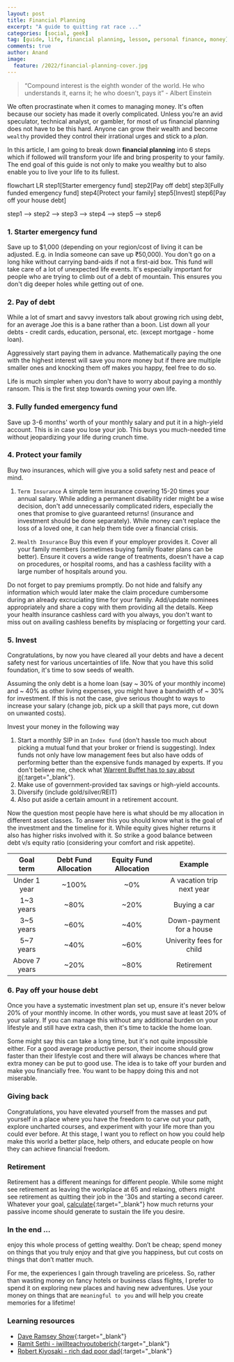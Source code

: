 ```yaml
---
layout: post
title: Financial Planning
excerpt: "A guide to quitting rat race ..."
categories: [social, geek]
tag: [guide, life, financial planning, lesson, personal finance, money]
comments: true
author: Anand
image:
  feature: /2022/financial-planning-cover.jpg
---
```


> “Compound interest is the eighth wonder of the world. He who understands it, earns it; he who doesn't, pays it” - Albert Einstein

We often procrastinate when it comes to managing money. It's often because our society has made it overly complicated. Unless you're an avid speculator, technical analyst, or gambler, for most of us financial planning does not have to be this hard. Anyone can grow their wealth and become `wealthy` provided they control their irrational urges and stick to a *plan*.

In this article, I am going to break down __financial planning__ into 6 steps which if followed will transform your life and bring prosperity to your family. The end goal of this guide is not only to make you wealthy but to also enable you to live your life to its fullest.

<div class="mermaid">
flowchart LR
  step1[Starter emergency fund]
  step2[Pay off debt]
  step3[Fully funded emergency fund]
  step4[Protect your family]
  step5[Invest]
  step6[Pay off your house debt]

  step1 --> step2 --> step3 --> step4 --> step5 --> step6
</div>

### 1. Starter emergency fund

Save up to $1,000 (depending on your region/cost of living it can be adjusted. E.g. in India someone can save up ₹50,000). You don't go on a long hike without carrying band-aids if not a first-aid box. This fund will take care of a lot of unexpected life events. It's especially important for people who are trying to climb out of a debt of mountain. This ensures you don't dig deeper holes while getting out of one.

### 2. Pay of debt

While a lot of smart and savvy investors talk about growing rich using debt, for an average Joe this is a bane rather than a boon. List down all your debts - credit cards, education, personal, etc. (except mortgage - home loan).

Aggressively start paying them in advance. Mathematically paying the one with the highest interest will save you more money but if there are multiple smaller ones and knocking them off makes you happy, feel free to do so.

Life is much simpler when you don't have to worry about paying a monthly ransom. This is the first step towards owning your own life.


### 3. Fully funded emergency fund

Save up 3-6 months' worth of your monthly salary and put it in a high-yield account. This is in case you lose your job. This buys you much-needed time without jeopardizing your life during crunch time.

### 4. Protect your family

Buy two insurances, which will give you a solid safety nest and peace of mind.

1. `Term Insurance` A simple term insurance covering 15-20 times your annual salary. While adding a permanent disability rider might be a wise decision, don't add unnecessarily complicated riders, especially the ones that promise to give guaranteed returns! (insurance and investment should be done separately). While money can't replace the loss of a loved one, it can help them tide over a financial crisis.

2. `Health Insurance` Buy this even if your employer provides it. Cover all your family members (sometimes buying family floater plans can be better). Ensure it covers a wide range of treatments, doesn't have a cap on procedures, or hospital rooms, and has a cashless facility with a large number of hospitals around you.

Do not forget to pay premiums promptly. Do not hide and falsify any information which would later make the claim procedure cumbersome during an already excruciating time for your family. Add/update nominees appropriately and share a copy with them providing all the details. Keep your health insurance cashless card with you always, you don't want to miss out on availing cashless benefits by misplacing or forgetting your card.


### 5. Invest

Congratulations, by now you have cleared all your debts and have a decent safety nest for various uncertainties of life. Now that you have this solid foundation, it's time to sow seeds of wealth.

Assuming the only debt is a home loan (say ~ 30% of your monthly income) and ~ 40% as other living expenses, you might have a bandwidth of ~ 30% for investment. If this is not the case, give serious thought to ways to increase your salary (change job, pick up a skill that pays more, cut down on unwanted costs).

Invest your money in the  following way

1. Start a monthly SIP in an `Index fund` (don't hassle too much about picking a mutual fund that your broker or friend is suggesting). Index funds not only have low management fees but also have odds of performing better than the expensive funds managed by experts. If you don't believe me, check what [Warrent Buffet has to say about it](https://www.investopedia.com/articles/investing/030916/buffetts-bet-hedge-funds-year-eight-brka-brkb.asp){:target="_blank"}.
2. Make use of government-provided tax savings or high-yield accounts.
3. Diversify (include gold/silver/REIT)
4. Also put aside a certain amount in a retirement account.

Now the question most people have here is what should be my allocation in different asset classes. To answer this you should know what is the goal of the investment and the timeline for it. While equity gives higher returns it also has higher risks involved with it. So strike a good balance between debt v/s equity ratio (considering your comfort and risk appetite).

|   Goal term   	| Debt Fund Allocation 	| Equity Fund Allocation 	|          Example          	|
|:-------------:	|:--------------------:	|:----------------------:	|:-------------------------:	|
|  Under 1 year 	|         ~100%        	|           ~0%          	| A vacation trip next year 	|
|   1~3 years   	|         ~80%         	|          ~20%          	|         Buying a car        	|
|   3~5 years   	|         ~60%         	|          ~40%          	|  Down-payment for a house  	|
|   5~7 years   	|         ~40%         	|          ~60%          	|  Univerity fees for child 	|
| Above 7 years 	|         ~20%         	|          ~80%          	|         Retirement        	|

### 6. Pay off your house debt

Once you have a systematic investment plan set up, ensure it's never below 20% of your monthly income. In other words, you must save at least 20% of your salary. If you can manage this without any additional burden on your lifestyle and still have extra cash, then it's time to tackle the home loan.

Some might say this can take a long time, but it's not quite impossible either. For a good average productive person, their income should grow faster than their lifestyle cost and there will always be chances where that extra money can be put to good use. The idea is to take off your burden and make you financially free. You want to be happy doing this and not miserable.

### Giving back

Congratulations, you have elevated yourself from the masses and put yourself in a place where you have the freedom to carve out your path, explore uncharted courses, and experiment with your life more than you could ever before. At this stage, I want you to reflect on how you could help make this world a better place, help others, and educate people on how they can achieve financial freedom.

### Retirement

Retirement has a different meanings for different people. While some might see retirement as leaving the workplace at 65 and relaxing, others might see retirement as quitting their job in the '30s and starting a second career. Whatever your goal, [calculate](https://www.investopedia.com/retirement/how-much-you-should-have-saved-age/){:target="_blank"} how much returns your passive income should generate to sustain the life you desire.

### In the end ...

 enjoy this whole process of getting wealthy. Don’t be cheap; spend money on things that you truly enjoy and that give you happiness, but cut costs on things that don’t matter much.

For me, the experiences I gain through traveling are priceless. So, rather than wasting money on fancy hotels or business class flights, I prefer to spend it on exploring new places and having new adventures. Use your money on things that are `meaningful to you` and will help you create memories for a lifetime!

### Learning resources

- [Dave Ramsey Show](https://www.ramseysolutions.com/shows){:target="_blank"}
- [Ramit Sethi - iwillteachyoutoberich](https://www.iwillteachyoutoberich.com/){:target="_blank"}
- [Robert Kiyosaki - rich dad poor dad](https://www.richdad.com/){:target="_blank"}